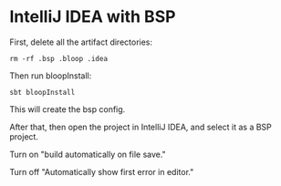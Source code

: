 # IntelliJ IDEA with BSP

First, delete all the artifact directories:

```
rm -rf .bsp .bloop .idea
```

Then run bloopInstall:

```
sbt bloopInstall
```

This will create the bsp config.

After that, then open the project in IntelliJ IDEA, and select it as a BSP project.

Turn on "build automatically on file save."

Turn off "Automatically show first error in editor."


